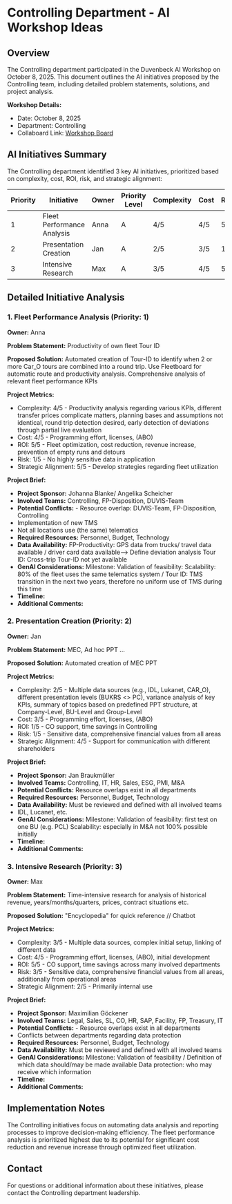 # Controlling Department - AI Workshop Ideas

## Overview

The Controlling department participated in the Duvenbeck AI Workshop on October 8, 2025. This document outlines the AI initiatives proposed by the Controlling team, including detailed problem statements, solutions, and project analysis.

**Workshop Details:**

- Date: October 8, 2025
- Department: Controlling
- Collaboard Link: [Workshop Board](https://web.collaboard.app/share/Cu89zfD2g95cp_MD60poZw)

## AI Initiatives Summary

The Controlling department identified 3 key AI initiatives, prioritized based on complexity, cost, ROI, risk, and strategic alignment:

| Priority | Initiative                 | Owner | Priority Level | Complexity | Cost | ROI | Risk | Strategic |
| -------- | -------------------------- | ----- | -------------- | ---------- | ---- | --- | ---- | --------- |
| 1        | Fleet Performance Analysis | Anna  | A              | 4/5        | 4/5  | 5/5 | 1/5  | 5/5       |
| 2        | Presentation Creation      | Jan   | A              | 2/5        | 3/5  | 1/5 | 1/5  | 4/5       |
| 3        | Intensive Research         | Max   | A              | 3/5        | 4/5  | 5/5 | 3/5  | 2/5       |

## Detailed Initiative Analysis

### 1. Fleet Performance Analysis (Priority: 1)

**Owner:** Anna

**Problem Statement:**
Productivity of own fleet Tour ID

**Proposed Solution:**
Automated creation of Tour-ID to identify when 2 or more Car_O tours are combined into a round trip. Use Fleetboard for automatic route and productivity analysis. Comprehensive analysis of relevant fleet performance KPIs

**Project Metrics:**

- Complexity: 4/5 - Productivity analysis regarding various KPIs, different transfer prices complicate matters, planning bases and assumptions not identical, round trip detection desired, early detection of deviations through partial live evaluation
- Cost: 4/5 - Programming effort, licenses, (ABO)
- ROI: 5/5 - Fleet optimization, cost reduction, revenue increase, prevention of empty runs and detours
- Risk: 1/5 - No highly sensitive data in application
- Strategic Alignment: 5/5 - Develop strategies regarding fleet utilization

**Project Brief:**

- **Project Sponsor:** Johanna Blanke/ Angelika Scheicher
- **Involved Teams:** Controlling, FP-Disposition, DUVIS-Team
- **Potential Conflicts:** - Resource overlap: DUVIS-Team, FP-Disposition, Controlling
- Implementation of new TMS
- Not all locations use (the same) telematics
- **Required Resources:** Personnel, Budget, Technology
- **Data Availability:** FP-Productivity: GPS data from trucks/ travel data available / driver card data available--> Define deviation analysis
  Tour ID: Cross-trip Tour-ID not yet available
- **GenAI Considerations:** Milestone: Validation of feasibility:
  Scalability: 80% of the fleet uses the same telematics system /
  Tour ID: TMS transition in the next two years, therefore no uniform use of TMS during this time
- **Timeline:**
- **Additional Comments:**

### 2. Presentation Creation (Priority: 2)

**Owner:** Jan

**Problem Statement:**
MEC, Ad hoc PPT ...

**Proposed Solution:**
Automated creation of MEC PPT

**Project Metrics:**

- Complexity: 2/5 - Multiple data sources (e.g., IDL, Lukanet, CAR_O), different presentation levels (BUKRS <> PC), variance analysis of key KPIs, summary of topics based on predefined PPT structure, at Company-Level, BU-Level and Group-Level
- Cost: 3/5 - Programming effort, licenses, (ABO)
- ROI: 1/5 - CO support, time savings in Controlling
- Risk: 1/5 - Sensitive data, comprehensive financial values from all areas
- Strategic Alignment: 4/5 - Support for communication with different shareholders

**Project Brief:**

- **Project Sponsor:** Jan Braukmüller
- **Involved Teams:** Controlling, IT, HR, Sales, ESG, PMI, M&A
- **Potential Conflicts:** Resource overlaps exist in all departments
- **Required Resources:** Personnel, Budget, Technology
- **Data Availability:** Must be reviewed and defined with all involved teams
- IDL, Lucanet, etc.
- **GenAI Considerations:** Milestone: Validation of feasibility: first test on one BU (e.g. PCL)
  Scalability: especially in M&A not 100% possible initially
- **Timeline:**
- **Additional Comments:**

### 3. Intensive Research (Priority: 3)

**Owner:** Max

**Problem Statement:**
Time-intensive research for analysis of historical revenue, years/months/quarters, prices, contract situations etc.

**Proposed Solution:**
"Encyclopedia" for quick reference // Chatbot

**Project Metrics:**

- Complexity: 3/5 - Multiple data sources, complex initial setup, linking of different data
- Cost: 4/5 - Programming effort, licenses, (ABO), initial development
- ROI: 5/5 - CO support, time savings across many involved departments
- Risk: 3/5 - Sensitive data, comprehensive financial values from all areas, additionally from operational areas
- Strategic Alignment: 2/5 - Primarily internal use

**Project Brief:**

- **Project Sponsor:** Maximilian Göckener
- **Involved Teams:** Legal, Sales, SL, CO, HR, SAP, Facility, FP, Treasury, IT
- **Potential Conflicts:** - Resource overlaps exist in all departments
- Conflicts between departments regarding data protection
- **Required Resources:** Personnel, Budget, Technology
- **Data Availability:** Must be reviewed and defined with all involved teams
- **GenAI Considerations:** Milestone: Validation of feasibility / Definition of which data should/may be made available
  Data protection: who may receive which information
- **Timeline:**
- **Additional Comments:**

## Implementation Notes

The Controlling initiatives focus on automating data analysis and reporting processes to improve decision-making efficiency. The fleet performance analysis is prioritized highest due to its potential for significant cost reduction and revenue increase through optimized fleet utilization.

## Contact

For questions or additional information about these initiatives, please contact the Controlling department leadership.
